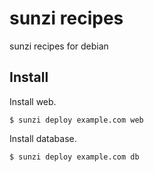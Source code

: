 # sunzi recipes

sunzi recipes for debian

## Install

Install web.

    $ sunzi deploy example.com web

Install database.

    $ sunzi deploy example.com db

